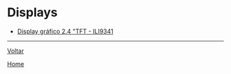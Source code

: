 # Displays

- [Display gráfico 2.4 "TFT - ILI9341](./ili9341.md)

---
[Voltar](./../)

[Home](https://lpae.github.io/)

